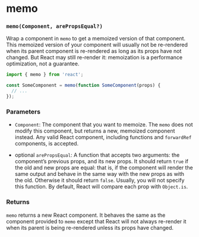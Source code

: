 # memo

### `memo(Component, arePropsEqual?)`

Wrap a component in `memo` to get a memoized version of that component. This memoized version of your component will usually not be re-rendered when its parent component is re-rendered as long as its props have not changed. But React may still re-render it: memoization is a performance optimization, not a guarantee.

``` jsx
import { memo } from 'react';

const SomeComponent = memo(function SomeComponent(props) {
  // ...
});
```

### Parameters

* `Component`: The component that you want to memoize. The `memo` does not modify this component, but returns a new, memoized component instead. Any valid React component, including functions and `forwardRef` components, is accepted.

* optional `arePropsEqual`: A function that accepts two arguments: the component’s previous props, and its new props. It should return `true` if the old and new props are equal: that is, if the component will render the same output and behave in the same way with the new props as with the old. Otherwise it should return `false`. Usually, you will not specify this function. By default, React will compare each prop with `Object.is`.

### Returns

`memo` returns a new React component. It behaves the same as the component provided to `memo` except that React will not always re-render it when its parent is being re-rendered unless its props have changed.